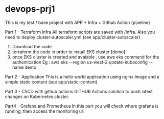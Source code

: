 # devops-prj1

This is my test / base project with APP + Infra + Github Action (pipeline) 


Part 1 - Terraform infra 
All terraform scripts are saved with /infra. Also you need to deploy cluster-autoscaler.yml (see app/cluster-autoscaler)

1. Download the code
2. terraform the code in order to install EKS cluster [demo]
3. once EKS cluster is created and avaiable , use aws eks command for the authentication 
Eg : aws eks --region us-west-2 update-kubeconfig --name demo



Part 2 - Application
This is a hello world application using nginx image and a simple static content (see app/static-content)

Part 3 - CI/CD with github actions
GITHUB Actions solution to push latest changes on Kubernetes cluster.

Part4 - Grafana and Prometheus
In this part you will check where grafana is running, then access the monitoring url